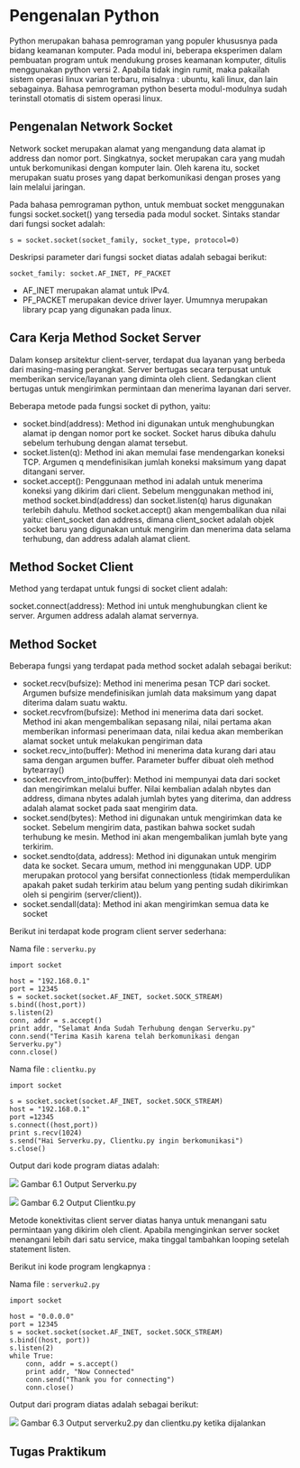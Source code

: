 # Pengenalan Python

Python merupakan bahasa pemrograman yang populer khususnya pada bidang keamanan komputer. Pada modul ini, beberapa eksperimen dalam pembuatan program untuk mendukung proses keamanan komputer, ditulis menggunakan python versi 2. Apabila tidak ingin rumit, maka pakailah sistem operasi linux varian terbaru, misalnya : ubuntu, kali linux, dan lain sebagainya. Bahasa pemrograman python beserta modul-modulnya sudah terinstall otomatis di sistem operasi linux.


## Pengenalan Network Socket

Network socket merupakan alamat yang mengandung data alamat ip address dan nomor port. Singkatnya, socket merupakan cara yang mudah untuk berkomunikasi dengan komputer lain. Oleh karena itu, socket merupakan suatu proses yang dapat berkomunikasi dengan proses yang lain melalui jaringan.

Pada bahasa pemrograman python, untuk membuat socket menggunakan fungsi socket.socket() yang tersedia pada modul socket. Sintaks standar dari fungsi socket adalah:

```s = socket.socket(socket_family, socket_type, protocol=0)```

Deskripsi parameter dari fungsi socket diatas adalah sebagai berikut:

```socket_family: socket.AF_INET, PF_PACKET```

* AF_INET merupakan alamat untuk IPv4. 
* PF_PACKET merupakan device driver layer. Umumnya merupakan library pcap yang digunakan pada linux.


## Cara Kerja Method Socket Server 

Dalam konsep arsitektur client-server, terdapat dua layanan yang berbeda dari masing-masing perangkat. Server bertugas secara terpusat untuk memberikan service/layanan yang diminta oleh client. Sedangkan client bertugas untuk mengirimkan permintaan dan menerima layanan dari server.

Beberapa metode pada fungsi socket di python, yaitu:
* socket.bind(address): Method ini digunakan untuk menghubungkan alamat ip dengan nomor port ke socket. Socket harus dibuka dahulu sebelum terhubung dengan alamat tersebut.
* socket.listen(q): Method ini akan memulai fase mendengarkan koneksi TCP. Argumen q mendefinisikan jumlah koneksi maksimum yang dapat ditangani server.
* socket.accept(): Penggunaan method ini adalah untuk menerima koneksi yang dikirim dari client. Sebelum menggunakan method ini, method socket.bind(address) dan socket.listen(q) harus digunakan terlebih dahulu. Method socket.accept() akan mengembalikan dua nilai yaitu: client_socket dan address, dimana client_socket adalah objek socket baru yang digunakan untuk mengirim dan menerima data selama terhubung, dan address adalah alamat client.
 

## Method Socket Client

Method yang terdapat untuk fungsi di socket client adalah:

socket.connect(address): Method ini untuk menghubungkan client ke server. Argumen address adalah alamat servernya.


## Method Socket

Beberapa fungsi yang terdapat pada method socket adalah sebagai berikut:

* socket.recv(bufsize): Method ini menerima pesan TCP dari socket. Argumen bufsize mendefinisikan jumlah data maksimum yang dapat diterima dalam suatu waktu.
* socket.recvfrom(bufsize): Method ini menerima data dari socket. Method ini akan mengembalikan sepasang nilai, nilai pertama akan memberikan informasi penerimaan data, nilai kedua akan memberikan alamat socket untuk melakukan pengiriman data
* socket.recv_into(buffer): Method ini menerima data kurang dari atau sama dengan argumen buffer. Parameter buffer dibuat oleh method bytearray()
* socket.recvfrom_into(buffer): Method ini mempunyai data dari socket dan mengirimkan melalui buffer. Nilai kembalian adalah nbytes dan address, dimana nbytes adalah jumlah bytes yang diterima, dan address adalah alamat socket pada saat mengirim data.
* socket.send(bytes): Method ini digunakan untuk mengirimkan data ke socket. Sebelum mengirim data, pastikan bahwa socket sudah terhubung ke mesin. Method ini akan mengembalikan jumlah byte yang terkirim.
* socket.sendto(data, address): Method ini digunakan untuk mengirim data ke socket. Secara umum, method ini menggunakan UDP. UDP merupakan protocol yang bersifat connectionless (tidak memperdulikan apakah paket sudah terkirim atau belum yang penting sudah dikirimkan oleh si pengirim (server/client)).
* socket.sendall(data): Method ini akan mengirimkan semua data ke socket
 

Berikut ini terdapat kode program client server sederhana:

Nama file : ```serverku.py```

```
import socket

host = "192.168.0.1" 
port = 12345 
s = socket.socket(socket.AF_INET, socket.SOCK_STREAM)
s.bind((host,port)) 
s.listen(2)
conn, addr = s.accept()
print addr, "Selamat Anda Sudah Terhubung dengan Serverku.py"
conn.send("Terima Kasih karena telah berkomunikasi dengan Serverku.py")
conn.close()
```

Nama file : ```clientku.py```

```
import socket

s = socket.socket(socket.AF_INET, socket.SOCK_STREAM)
host = "192.168.0.1" 
port =12345 
s.connect((host,port))
print s.recv(1024)
s.send("Hai Serverku.py, Clientku.py ingin berkomunikasi")
s.close()
```

Output dari kode program diatas adalah: 

![](server1.jpg)
Gambar 6.1 Output Serverku.py

![](client1.jpg)
Gambar 6.2 Output Clientku.py

Metode konektivitas client server diatas hanya untuk menangani satu permintaan yang dikirim oleh client. Apabila menginginkan server socket menangani lebih dari satu service, maka tinggal tambahkan looping setelah statement listen. 

Berikut ini kode program lengkapnya :

Nama file : ```serverku2.py```

```
import socket

host = "0.0.0.0"
port = 12345
s = socket.socket(socket.AF_INET, socket.SOCK_STREAM)
s.bind((host, port))
s.listen(2)
while True:
    conn, addr = s.accept()
    print addr, "Now Connected"
    conn.send("Thank you for connecting")
    conn.close()

```
Output dari program diatas adalah sebagai berikut:

![](server2.jpg)
Gambar 6.3 Output serverku2.py dan clientku.py ketika dijalankan


## Tugas Praktikum

